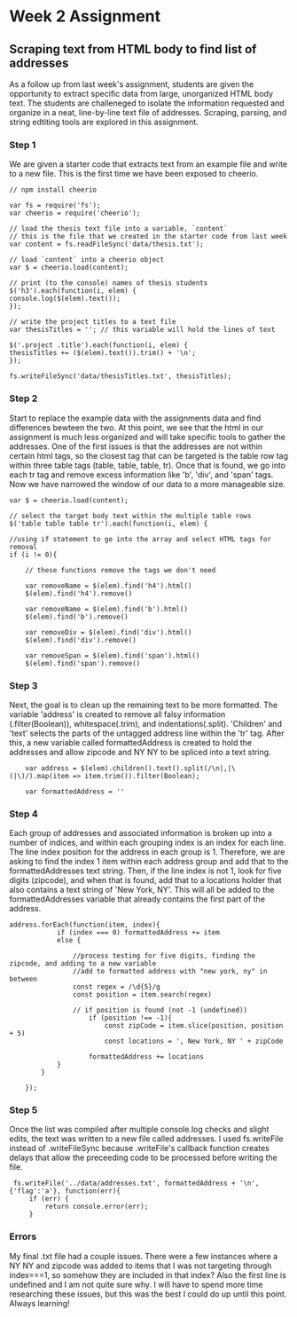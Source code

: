 # Week 2 Assignment
## Scraping text from HTML body to find list of addresses

As a follow up from last week's assignment, students are given the opportunity to extract specific data from large, unorganized HTML body text. The students are challeneged to isolate the information requested and organize in a neat, line-by-line text file of addresses. Scraping, parsing, and string edtiting tools are explored in this assignment.

### Step 1

We are given a starter code that extracts text from an example file and write to a new file. This is the first time we have been exposed to cheerio.

    // npm install cheerio

    var fs = require('fs');
    var cheerio = require('cheerio');

    // load the thesis text file into a variable, `content`
    // this is the file that we created in the starter code from last week
    var content = fs.readFileSync('data/thesis.txt');

    // load `content` into a cheerio object
    var $ = cheerio.load(content);

    // print (to the console) names of thesis students
    $('h3').each(function(i, elem) {
    console.log($(elem).text());
    });

    // write the project titles to a text file
    var thesisTitles = ''; // this variable will hold the lines of text

    $('.project .title').each(function(i, elem) {
    thesisTitles += ($(elem).text()).trim() + '\n';
    });

    fs.writeFileSync('data/thesisTitles.txt', thesisTitles);
    
### Step 2

Start to replace the example data with the assignments data and find differences bewteen the two. At this point, we see that the html in our assignment is much less organized and will take specific tools to gather the addresses. One of the first issues is that the addresses are not within certain html tags, so the closest tag that can be targeted is the table row tag within three table tags (table, table, table, tr). Once that is found, we go into each tr tag and remove excess information like 'b', 'div', and 'span' tags. Now we have narrowed the window of our data to a more manageable size.

    var $ = cheerio.load(content);

    // select the target body text within the multiple table rows
    $('table table table tr').each(function(i, elem) {
    
    //using if statement to go into the array and select HTML tags for removal
    if (i != 0){
        
        // these functions remove the tags we don't need
        
        var removeName = $(elem).find('h4').html()
        $(elem).find('h4').remove()
        
        var removeName = $(elem).find('b').html()
        $(elem).find('b').remove()
        
        var removeDiv = $(elem).find('div').html()
        $(elem).find('div').remove()
        
        var removeSpan = $(elem).find('span').html()
        $(elem).find('span').remove()
        
### Step 3

Next, the goal is to clean up the remaining text to be more formatted. The variable 'address' is created to remove all falsy information (.filter(Boolean)), whitespace(.trim), and indentations(.split). 'Children' and 'text' selects the parts of the untagged address line within the 'tr' tag. After this, a new variable called formattedAddress is created to hold the addresses and allow zipcode and NY NY to be spliced into a text string.

        var address = $(elem).children().text().split(/\n|,|\(|\)/).map(item => item.trim()).filter(Boolean);
        
        var formattedAddress = ''

### Step 4

Each group of addresses and associated information is broken up into a number of indices, and within each grouping index is an index for each line. The line index position for the address in each group is 1. Therefore, we are asking to find the index 1 item within each address group and add that to the formattedAddresses text string. Then, if the line index is not 1, look for five digits (zipcode), and when that is found, add that to a locations holder that also contains a text string of 'New York, NY'. This will all be added to the formattedAddresses variable that already contains the first part of the address.

    address.forEach(function(item, index){
                if (index === 0) formattedAddress += item
                else {
                
                    //process testing for five digits, finding the zipcode, and adding to a new variable
                    //add to formatted address with "new york, ny" in between
                    const regex = /\d{5}/g
                    const position = item.search(regex)
                    
                    // if position is found (not -1 (undefined))
                        if (position !== -1){
                            const zipCode = item.slice(position, position + 5)
                            const locations = ', New York, NY ' + zipCode
                
                        formattedAddress += locations
                }
            }
            
        });

### Step 5

Once the list was compiled after multiple console.log checks and slight edits, the text was written to a new file called addresses. I used fs.writeFile instead of .writeFileSync because .writeFile's callback function creates delays that allow the preceeding code to be processed before writing the file.

     fs.writeFile('../data/addresses.txt', formattedAddress + '\n', {'flag':'a'}, function(err){
         if (err) {
             return console.error(err);
         }
     
### Errors

My final .txt file had a couple issues. There were a few instances where a NY NY and zipcode was added to items that I was not targeting through index===1, so somehow they are included in that index? Also the first line is undefined and I am not quite sure why. I will have to spend more time researching these issues, but this was the best I could do up until this point. Always learning!  


